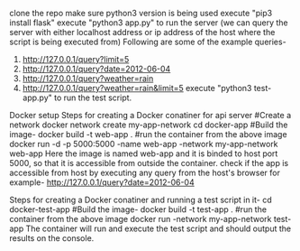 clone the repo
make sure python3 version is being used
execute "pip3 install flask"
execute "python3 app.py" to run the server
(we can query the server with either localhost address or ip address of the host where the script is being executed from)
Following are some of the example queries-
1. http://127.0.0.1/query?limit=5
2. http://127.0.0.1/query?date=2012-06-04
3. http://127.0.0.1/query?weather=rain
4. http://127.0.0.1/query?weather=rain&limit=5
execute "python3 test-app.py" to run the test script.

Docker setup
Steps for creating a Docker conatiner for api server
#Create a network
docker network create my-app-network
cd docker-app
#Build the image-
docker build -t web-app .
#run the container from the above image
docker run -d -p 5000:5000 -name web-app -network my-app-network web-app
Here the image is named web-app and it is binded to host port 5000, so that it is accessible from outside the container.
check if the app is accessible from host by executing any query from the host's browser for example-
http://127.0.0.1/query?date=2012-06-04

Steps for creating a Docker conatiner and running a test script in it-
cd docker-test-app
#Build the image-
docker build -t test-app .
#run the container from the above image
docker run -network my-app-network test-app
The container will run and execute the test script and should output the results on the console.
